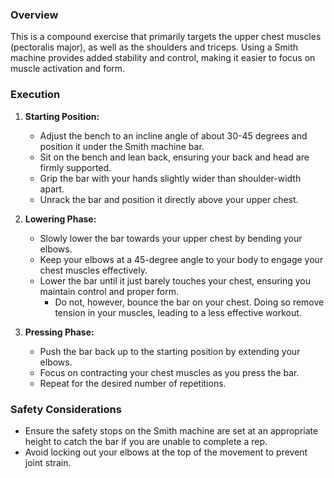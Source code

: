 ### Overview
This is a compound exercise that primarily targets the upper chest muscles (pectoralis major), as well as the shoulders and triceps. Using a Smith machine provides added stability and control, making it easier to focus on muscle activation and form.

### Execution
1. **Starting Position:**
   - Adjust the bench to an incline angle of about 30-45 degrees and position it under the Smith machine bar.
   - Sit on the bench and lean back, ensuring your back and head are firmly supported.
   - Grip the bar with your hands slightly wider than shoulder-width apart.
   - Unrack the bar and position it directly above your upper chest.

2. **Lowering Phase:**
   - Slowly lower the bar towards your upper chest by bending your elbows.
   - Keep your elbows at a 45-degree angle to your body to engage your chest muscles effectively.
   - Lower the bar until it just barely touches your chest, ensuring you maintain control and proper form.
     - Do not, however, bounce the bar on your chest. Doing so remove tension in your muscles, leading to a less effective workout.

3. **Pressing Phase:**
   - Push the bar back up to the starting position by extending your elbows.
   - Focus on contracting your chest muscles as you press the bar.
   - Repeat for the desired number of repetitions.

### Safety Considerations
- Ensure the safety stops on the Smith machine are set at an appropriate height to catch the bar if you are unable to complete a rep.
- Avoid locking out your elbows at the top of the movement to prevent joint strain.